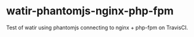 # watir-phantomjs-nginx-php-fpm

Test of watir using phantomjs connecting to nginx + php-fpm on TravisCI.
